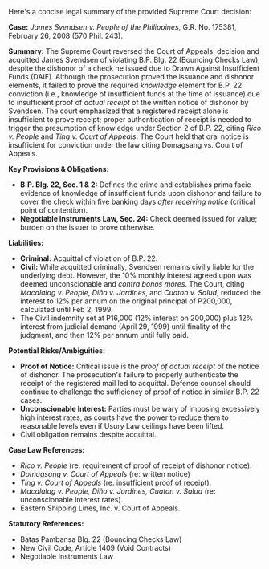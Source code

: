 Here's a concise legal summary of the provided Supreme Court decision:

**Case:** *James Svendsen v. People of the Philippines*, G.R. No. 175381, February 26, 2008 (570 Phil. 243).

**Summary:**  The Supreme Court reversed the Court of Appeals' decision and acquitted James Svendsen of violating B.P. Blg. 22 (Bouncing Checks Law), despite the dishonor of a check he issued due to Drawn Against Insufficient Funds (DAIF).  Although the prosecution proved the issuance and dishonor elements, it failed to prove the required *knowledge* element for B.P. 22 conviction (i.e., knowledge of insufficient funds at the time of issuance) due to insufficient proof of *actual receipt* of the written notice of dishonor by Svendsen.  The court emphasized that a registered receipt alone is insufficient to prove receipt; proper authentication of receipt is needed to trigger the presumption of knowledge under Section 2 of B.P. 22, citing *Rico v. People* and *Ting v. Court of Appeals*. The Court held that oral notice is insufficient for conviction under the law citing Domagsang vs. Court of Appeals.

**Key Provisions & Obligations:**

*   **B.P. Blg. 22, Sec. 1 & 2:** Defines the crime and establishes prima facie evidence of knowledge of insufficient funds upon dishonor and failure to cover the check within five banking days *after receiving notice* (critical point of contention).
*   **Negotiable Instruments Law, Sec. 24:** Check deemed issued for value; burden on the issuer to prove otherwise.

**Liabilities:**

*   **Criminal:** Acquittal of violation of B.P. 22.
*   **Civil:** While acquitted criminally, Svendsen remains civilly liable for the underlying debt. However, the 10% monthly interest agreed upon was deemed unconscionable and *contra bonos mores*. The Court, citing *Macalalag v. People*, *Diño v. Jardines*, and *Cuaton v. Salud*, reduced the interest to 12% per annum on the original principal of P200,000, calculated until Feb 2, 1999.
*   The Civil indemnity set at P16,000 (12% interest on 200,000) plus 12% interest from judicial demand (April 29, 1999) until finality of the judgment, and then 12% per annum until fully paid.

**Potential Risks/Ambiguities:**

*   **Proof of Notice:** Critical issue is the *proof of actual receipt* of the notice of dishonor. The prosecution's failure to properly authenticate the receipt of the registered mail led to acquittal. Defense counsel should continue to challenge the sufficiency of proof of notice in similar B.P. 22 cases.
*   **Unconscionable Interest:** Parties must be wary of imposing excessively high interest rates, as courts have the power to reduce them to reasonable levels even if Usury Law ceilings have been lifted.
* Civil obligation remains despite acquittal.

**Case Law References:**

*   *Rico v. People* (re: requirement of proof of receipt of dishonor notice).
*   *Domagsang v. Court of Appeals* (re: written notice)
*   *Ting v. Court of Appeals* (re: insufficient proof of receipt).
*   *Macalalag v. People, Diño v. Jardines, Cuaton v. Salud* (re: unconscionable interest rates).
* Eastern Shipping Lines, Inc. v. Court of Appeals.

**Statutory References:**

*   Batas Pambansa Blg. 22 (Bouncing Checks Law)
*   New Civil Code, Article 1409 (Void Contracts)
*   Negotiable Instruments Law
